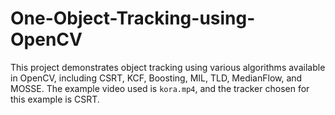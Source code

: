 # One-Object-Tracking-using-OpenCV
This project demonstrates object tracking using various algorithms available in OpenCV, including CSRT, KCF, Boosting, MIL, TLD, MedianFlow, and MOSSE. The example video used is `kora.mp4`, and the tracker chosen for this example is CSRT.
